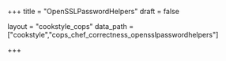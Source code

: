 +++
title = "OpenSSLPasswordHelpers"
draft = false

layout = "cookstyle_cops"
data_path = ["cookstyle","cops_chef_correctness_opensslpasswordhelpers"]

+++

<!-- The content of this page is automatically generated from the
cops_chef_correctness_opensslpasswordhelpers.yml file in github.com/chef/cookstyle/blob/main/docs-chef-io/data/cookstyle/. -->

